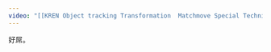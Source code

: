```yaml
---
video: "[[KREN Object tracking Transformation  Matchmove Special Technique_1080pFHR.mp4]]"
---
```

好屌。


